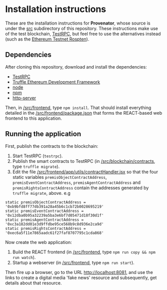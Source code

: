 # Installation instructions

These are the installation instructions for **Provenator**, whose source is under the [src](/src) subdirectory of this repository. These instructions make use of the test blockchain, [TestRPC](https://github.com/ethereumjs/testrpc), but feel free to use the alternatives instead (such as the [Ethereum Testnet Rospten](https://github.com/ethereum/ropsten)).

## Dependencies

After cloning this repository, download and install the dependencies:

- [TestRPC](https://github.com/ethereumjs/testrpc)
- [Truffle Ethereum Development Framework](https://github.com/trufflesuite/truffle)
- [node](https://nodejs.org/en/)
- [npm](https://www.npmjs.com/)
- [http-server](https://www.npmjs.com/package/http-server)

Then, in [/src/frontend](/src/frontend), type `npm install`. That should install everything detailed in the [/src/frontend/package.json](/src/frontend/frontend/package.json) that forms the REACT-based web frontend to this application.

## Running the application

First, publish the contracts to the blockchain:

1. Start TestRPC (`testrpc`).
2. Publish the smart contracts to TestRPC (in [/src/blockchain/contracts](/src/blockchain/contracts), type `truffle migrate`).
3. Edit the file [/src/frontend/app/utils/contractHandler.jsx](/src/frontend/app/utils/contractHandler.jsx) so that the four static variables `premisObjectContractAddress`, `premisEventContractAddress`, `premisAgentContractAddress` and `premisRightsContractAddress` contain the addresses generated by `truffle migrate`, above. e.g

````
static premisObjectContractAddress = '0xb9bfd8ff77db391a28a45b6c1cb72b0028695219'
static premisEventContractAddress = '0x12dba0b95a32239a5ba3e6bf7d05471d18f30d1f'
static premisAgentContractAddress = '0xc3a182dd01e3d9ffdbe95ce568b9c8d936e2ca9d'
static premisRightsContractAddress = '0xec6a5f11e7865aadc61f27faf8707795c1cda868'
````

Now create the web application:

1. Build the REACT frontend (in [/src/frontend](/src/frontend), type `npm run copy && npm run watch`).
2. Startup a webserver (in [/src/frontend](/src/frontend), type `npm run start`).

Then fire up a browser, go to the URL [http://localhost:8081](http://localhost:8081), and use the links to create a digital media 'fake news' resource and subsequently, get details about that resource.
